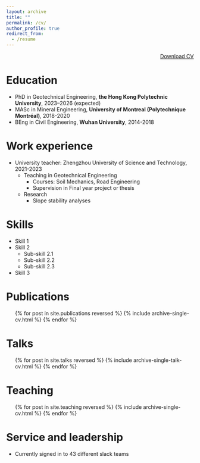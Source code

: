 ```yaml
---
layout: archive
title: ""
permalink: /cv/
author_profile: true
redirect_from:
  - /resume
---
```


<div style="text-align: right">
  <a href="https://drive.google.com/file/d/15jdtPBZQSvsyJlsDOEdW746rarphocPl/view?usp=sharing">Download CV</a>
</div>

Education
======
* PhD in Geotechnical Engineering, **the Hong Kong Polytechnic University**, 2023–2026 (expected)
* MASc in Mineral Engineering, **University of Montreal (Polytechnique Montréal)**, 2018-2020
* BEng in Civil Engineering, **Wuhan University**, 2014-2018

Work experience
======
* University teacher: Zhengzhou University of Science and Technology, 2021-2023
  * Teaching in Geotechnical Engineering
    * Courses: Soil Mechanics, Road Engineering
    * Supervision in Final year project or thesis
  * Research 
    * Slope stability analyses
 
Skills
======
* Skill 1
* Skill 2
  * Sub-skill 2.1
  * Sub-skill 2.2
  * Sub-skill 2.3
* Skill 3

Publications
======
  <ul>{% for post in site.publications reversed %}
    {% include archive-single-cv.html %}
  {% endfor %}</ul>
  
Talks
======
  <ul>{% for post in site.talks reversed %}
    {% include archive-single-talk-cv.html  %}
  {% endfor %}</ul>
  
Teaching
======
  <ul>{% for post in site.teaching reversed %}
    {% include archive-single-cv.html %}
  {% endfor %}</ul>
  
Service and leadership
======
* Currently signed in to 43 different slack teams
